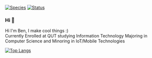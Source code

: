 [![Species](https://img.shields.io/badge/Species-Homo_sapiens-success?style=flat-square&logo=mailchimp&logoColor=white)](https://en.wikipedia.org/wiki/Homo_sapiens)
[![Status](https://img.shields.io/badge/Status-Stable-success?style=flat-square&logo=gravatar&logoColor=white)](https://en.wikipedia.org/wiki/Life)
### Hi 👋 
<!-- 
Here's my Website: https://bensimmers.live/index.html -->

Hi I'm Ben, I make cool things :)
<br/>
Currently Enrolled at QUT studying Information Technology Majoring in Computer Science and Minoring in IoT/Mobile Technologies

[![Top Langs](https://github-readme-stats.vercel.app/api/top-langs/?username=ben-S-lgtm)](https://github.com/ben-S-lgtm/github-readme-stats)

<!--
**ben-S-lgtm/ben-S-lgtm** is a ✨ _special_ ✨ repository because its `README.md` (this file) appears on your GitHub profile.

Here are some ideas to get you started:

- 🔭 I’m currently working on cool stuff
- 🌱 I’m currently learning ...
- 👯 I’m looking to collaborate on ...
- 🤔 I’m looking for help with ...
- 💬 Ask me about ...
- 📫 How to reach me: ...
- 😄 Pronouns: ...
- ⚡ Fun fact: ...
-->
